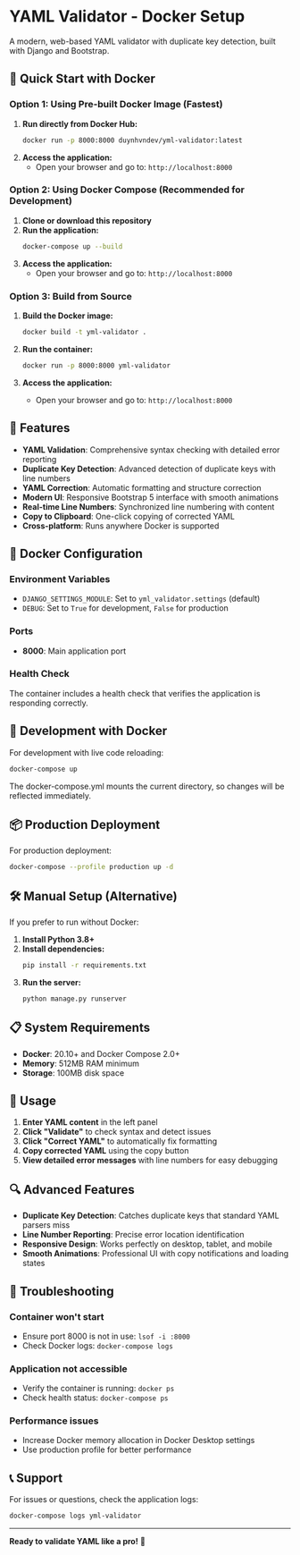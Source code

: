 # YAML Validator - Docker Setup

A modern, web-based YAML validator with duplicate key detection, built with Django and Bootstrap.

## 🚀 Quick Start with Docker

### Option 1: Using Pre-built Docker Image (Fastest)

1. **Run directly from Docker Hub:**
   ```bash
   docker run -p 8000:8000 duynhvndev/yml-validator:latest
   ```
2. **Access the application:**
   - Open your browser and go to: `http://localhost:8000`

### Option 2: Using Docker Compose (Recommended for Development)

1. **Clone or download this repository**
2. **Run the application:**
   ```bash
   docker-compose up --build
   ```
3. **Access the application:**
   - Open your browser and go to: `http://localhost:8000`

### Option 3: Build from Source

1. **Build the Docker image:**
   ```bash
   docker build -t yml-validator .
   ```

2. **Run the container:**
   ```bash
   docker run -p 8000:8000 yml-validator
   ```

3. **Access the application:**
   - Open your browser and go to: `http://localhost:8000`

## 🎯 Features

- **YAML Validation**: Comprehensive syntax checking with detailed error reporting
- **Duplicate Key Detection**: Advanced detection of duplicate keys with line numbers
- **YAML Correction**: Automatic formatting and structure correction
- **Modern UI**: Responsive Bootstrap 5 interface with smooth animations
- **Real-time Line Numbers**: Synchronized line numbering with content
- **Copy to Clipboard**: One-click copying of corrected YAML
- **Cross-platform**: Runs anywhere Docker is supported

## 🐳 Docker Configuration

### Environment Variables

- `DJANGO_SETTINGS_MODULE`: Set to `yml_validator.settings` (default)
- `DEBUG`: Set to `True` for development, `False` for production

### Ports

- **8000**: Main application port

### Health Check

The container includes a health check that verifies the application is responding correctly.

## 🔧 Development with Docker

For development with live code reloading:

```bash
docker-compose up
```

The docker-compose.yml mounts the current directory, so changes will be reflected immediately.

## 📦 Production Deployment

For production deployment:

```bash
docker-compose --profile production up -d
```

## 🛠️ Manual Setup (Alternative)

If you prefer to run without Docker:

1. **Install Python 3.8+**
2. **Install dependencies:**
   ```bash
   pip install -r requirements.txt
   ```
3. **Run the server:**
   ```bash
   python manage.py runserver
   ```

## 📋 System Requirements

- **Docker**: 20.10+ and Docker Compose 2.0+
- **Memory**: 512MB RAM minimum
- **Storage**: 100MB disk space

## 🎨 Usage

1. **Enter YAML content** in the left panel
2. **Click "Validate"** to check syntax and detect issues
3. **Click "Correct YAML"** to automatically fix formatting
4. **Copy corrected YAML** using the copy button
5. **View detailed error messages** with line numbers for easy debugging

## 🔍 Advanced Features

- **Duplicate Key Detection**: Catches duplicate keys that standard YAML parsers miss
- **Line Number Reporting**: Precise error location identification
- **Responsive Design**: Works perfectly on desktop, tablet, and mobile
- **Smooth Animations**: Professional UI with copy notifications and loading states

## 🚨 Troubleshooting

### Container won't start
- Ensure port 8000 is not in use: `lsof -i :8000`
- Check Docker logs: `docker-compose logs`

### Application not accessible
- Verify the container is running: `docker ps`
- Check health status: `docker-compose ps`

### Performance issues
- Increase Docker memory allocation in Docker Desktop settings
- Use production profile for better performance

## 📞 Support

For issues or questions, check the application logs:
```bash
docker-compose logs yml-validator
```

---

**Ready to validate YAML like a pro!** 🎯
